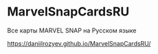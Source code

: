 # MarvelSnapCardsRU

Все карты MARVEL SNAP на Русском языке

https://daniilrozyev.github.io/MarvelSnapCardsRU/
